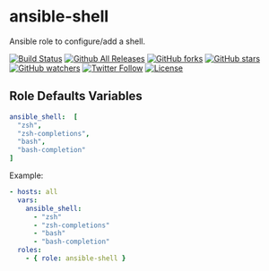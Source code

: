 # ansible-shell

Ansible role to configure/add a shell.

[![Build Status](https://img.shields.io/travis/feffi/ansible-shell.svg)](https://travis-ci.org/feffi/ansible-shell) [![Github All Releases](https://img.shields.io/github/downloads/feffi/ansible-shell/total.svg)](https://github.com/feffi/ansible-shell) [![GitHub forks](https://img.shields.io/github/forks/feffi/ansible-shell.svg?style=social&label=Fork)](https://github.com/feffi/ansible-shell) [![GitHub stars](https://img.shields.io/github/stars/feffi/ansible-shell.svg?style=social&label=Star)](https://github.com/feffi/ansible-shell) [![GitHub watchers](https://img.shields.io/github/watchers/feffi/ansible-shell.svg?style=social&label=Watch)](https://github.com/feffi/ansible-shell) [![Twitter Follow](https://img.shields.io/twitter/follow/feffi1.svg?style=social&label=Follow)](https://twitter.com/feffi1) [![License](http://img.shields.io/:license-mit-blue.svg)](https://github.com/feffi/ansible-shell/blob/master/LICENSE)

## Role Defaults Variables

```yaml
ansible_shell:  [
  "zsh",
  "zsh-completions",
  "bash",
  "bash-completion"
]
```

Example:

```yaml
- hosts: all
  vars:
    ansible_shell:
      - "zsh"
      - "zsh-completions"
      - "bash"
      - "bash-completion"
  roles:
    - { role: ansible-shell }
```
